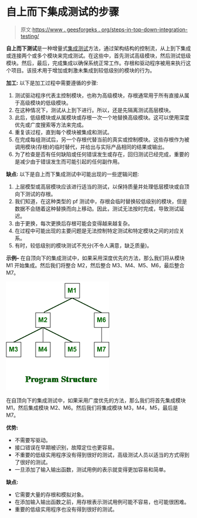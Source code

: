 # 自上而下集成测试的步骤

> 原文:[https://www . geesforgeks . org/steps-in-top-down-integration-testing/](https://www.geeksforgeeks.org/steps-in-top-down-integration-testing/)

**自上而下测试**是一种增量式[集成测试](https://www.geeksforgeeks.org/software-engineering-integration-testing/)方法，通过架构结构的控制流，从上到下集成或连接两个或多个模块来完成测试。在这些中，首先测试高级模块，然后测试低级模块。然后，最后，完成集成以确保系统正常工作。存根和驱动程序被用来执行这个项目。该技术用于增加或刺激未集成到较低级别的模块的行为。

**加工:**
以下是加工过程中需要遵循的步骤:

1.  测试驱动程序代表主控制模块，也称为高级模块，存根通常用于所有直接从属于高级模块的低级模块。
2.  在这种情况下，测试从上到下进行。所以，还是先隔离测试高层模块。
3.  此后，低级模块或从属模块或存根一次一个地替换高级模块。这可以使用深度优先或广度搜索等方法来完成。
4.  重复该过程，直到每个模块被集成和测试。
5.  在完成每组测试后，另一个存根代替当前的真实或控制模块。这些存根作为被调用模块(存根)的临时替代，并给出与实际产品相同的结果或输出。
6.  为了检查是否有任何缺陷或任何错误发生或存在，回归测试已经完成，重要的是减少由于错误发生而可能引起的任何副作用。

**缺点:**
以下是自上而下集成测试中可能出现的一些逻辑问题:

1.  上层模型或高层模块应该进行适当的测试，以保持质量并处理低层模块或自顶向下测试的存根。
2.  我们知道，在这种类型的 pf 测试中，存根会临时替换较低级别的模块，但是数据不会随着这种替换而向上移动。因此，测试无法按时完成，导致测试延迟。
3.  由于更换，每次更换后存根可能会变得越来越复杂。
4.  在过程中可能出现的主要问题是无法控制特定测试和特定模块之间的对应关系。
5.  有时，较低级别的模块测试不充分(不令人满意，缺乏质量)。

**示例–**
在自顶向下的集成测试中，如果采用深度优先的方法，那么我们将从模块 M1 开始集成。然后我们将整合 M2，然后整合 M3、M4、M5、M6，最后整合 M7。

![](img/18079bb3b4fdd06f1a8a460e0e8c9828.png)

在自顶向下的集成测试中，如果采用广度优先的方法，那么我们将首先集成模块 M1，然后集成模块 M2、M6。然后我们将集成模块 M3，M4，M5，最后是 M7。

**优势:**

*   不需要写驱动。
*   接口错误在早期被识别，故障定位也更容易。
*   不重要的低级实用程序没有得到很好的测试，高级测试人员以适当的方式得到了很好的测试。
*   一旦添加了输入输出函数，测试用例的表示就变得更加容易和简单。

**缺点:**

*   它需要大量的存根和模拟对象。
*   在添加输入输出函数之前，用存根表示测试用例可能不容易，也可能很困难。
*   重要的低级实用程序也没有得到很好的测试。